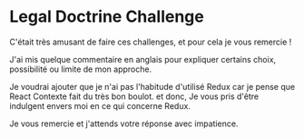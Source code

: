 # Legal Doctrine Challenge

C'était très amusant de faire ces challenges, et pour cela je vous remercie !

J'ai mis quelque commentaire en anglais pour expliquer certains choix, possibilité ou limite de mon approche.

Je voudrai ajouter que je n'ai pas l'habitude d'utilisé Redux car je pense que React Contexte fait du très bon boulot. et donc, Je vous pris d'être indulgent envers moi en ce qui concerne Redux.

Je vous remercie et j'attends votre réponse avec impatience.
